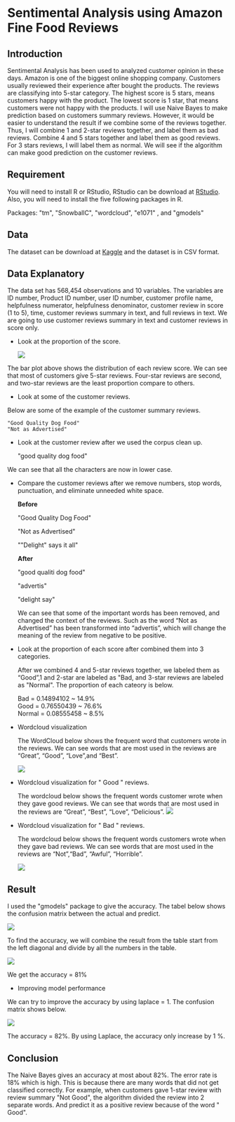 # Sentimental Analysis using Amazon Fine Food Reviews
## Introduction
Sentimental Analysis has been used to analyzed customer opinion in these days. Amazon is one of the biggest online shopping company. Customers usually reviewed their experience after bought the products. The reviews are classifying into 5-star category. The highest score is 5 stars, means customers happy with the product. The lowest score is 1 star, that means customers were not happy with the products. I will use Naive Bayes to make prediction based on customers summary reviews. However, it would be easier to understand the result if we combine some of the reviews  together. Thus, I will combine 1 and 2-star reviews together, and label them as bad reviews. Combine 4 and 5 stars together and label them as good reviews. For 3 stars reviews, I will label them as normal. We will see if the algorithm can make good prediction on the customer reviews.

## Requirement
You will need to install R or RStudio, RStudio can be download at [RStudio](https://www.rstudio.com/products/rstudio/download/).
Also, you will need to install the five following  packages in R.

Packages: "tm", "SnowballC", "wordcloud",  "e1071" , and "gmodels"
## Data
The dataset can be download at [Kaggle](https://www.kaggle.com/snap/amazon-fine-food-reviews) and the dataset is in CSV format.

## Data Explanatory
The data set has 568,454 observations and 10 variables. The variables are ID number, Product ID number, user ID number, customer profile name, helpfulness numerator, helpfulness denominator, customer review in score (1 to 5), time, customer reviews summary in text, and full reviews in text. We are going to use customer reviews summary in text and customer reviews in score only.

  - Look at the proportion of the score.
  
    ![](https://raw.githubusercontent.com/kmeekaewnoi/Sentimental-Analysis/master/Images/barplot.jpg)
  
  The bar plot above shows the distribution of each review score. We can see that most of customers give 5-star reviews. Four-star reviews are second, and two-star reviews are the least proportion compare to others.

  - Look at some of the customer reviews.
  
  Below are some of the example of the customer summary reviews. 

    "Good Quality Dog Food"
    "Not as Advertised"

  - Look at the customer review after we used the corpus clean up. 
  
    "good quality dog food"

We can see that all the characters are now in lower case.

- Compare the customer reviews after we remove numbers, stop words, punctuation, and eliminate unneeded white space. 
  
  **Before**
  
  "Good Quality Dog Food" 
  
  "Not as Advertised" 
  
  "\"Delight\" says it all" 
  
  **After** 
  
  "good qualiti dog food" 
  
  "advertis" 
  
  "delight say"

  We can see that some of the important words has been removed, and changed the context of the reviews. Such as the word “Not as Advertised” has been transformed into “advertis”, which will change the meaning of the review from negative to be positive.

- Look at the proportion of each score after combined them into 3 categories.
  
  After we combined 4 and 5-star reviews together, we labeled them as “Good”,1 and 2-star are labeled as "Bad, and 3-star reviews are labeled as "Normal". The proportion of each cateory is below. 
  
  Bad       =   0.14894102   ~ 14.9%       
  Good      =   0.76550439   ~ 76.6%        
  Normal    =   0.08555458   ~ 8.5%

 - Wordcloud visualization
  
    The WordCloud below shows the frequent word that customers wrote in the reviews. We can see words that are most used in the reviews are “Great”, “Good”, “Love”,and “Best”.
  
    ![](https://raw.githubusercontent.com/kmeekaewnoi/Sentimental-Analysis/master/Images/wordcloud1.jpg)

- Wordcloud visualization for " Good " reviews.
  
  The wordcloud below shows the frequent words customer wrote when they gave good reviews. We can see that words that are most used in the reviews are “Great”, “Best”, “Love”, “Delicious”.
  ![](https://raw.githubusercontent.com/kmeekaewnoi/Sentimental-Analysis/master/Images/wordcloud3.jpg)

- Wordcloud visualization for " Bad " reviews.

    The wordcloud below shows the frequent words customers wrote when they gave bad reviews. We can see words that are most used in the reviews are “Not”,“Bad”, “Awful”, “Horrible”.

    ![](https://raw.githubusercontent.com/kmeekaewnoi/Sentimental-Analysis/master/Images/wordcloud2.jpg)

## Result
I used the "gmodels" package to give the accuracy.
The tabel below shows the confusion matrix between the actual and predict.

![](https://raw.githubusercontent.com/kmeekaewnoi/Sentimental-Analysis/master/Images/Matrix1.PNG)

To find the accuracy, we will combine the result from the table start from the left diagonal and divide by all the numbers in the table. 

![](https://raw.githubusercontent.com/kmeekaewnoi/Sentimental-Analysis/master/Images/result1.PNG)

We get the accuracy = 81%

- Improving model performance
  
We can try to improve the accuracy by using laplace = 1. The confusion matrix shows below.

![](https://raw.githubusercontent.com/kmeekaewnoi/Sentimental-Analysis/master/Images/Matrix2.PNG)

The accuracy = 82%. By using Laplace, the accuracy only increase by 1 %.

## Conclusion

The Naive Bayes gives an accuracy at most about 82%. The error rate is 18% which is high. This is because there are many words that did not get classified correctly. For example, when customers gave 1-star review with review summary "Not Good", the algorithm divided the review into 2 separate words. And predict it as a positive review because of the word " Good". 

